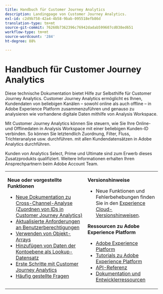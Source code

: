 ```yaml
---
title: Handbuch für Customer Journey Analytics
description: Landingpage von Customer Journey Analytics.
exl-id: c2d9b758-42a4-4b58-9bab-095518efb86d
translation-type: tm+mt
source-git-commit: 76260b7362396c76942dadab599607cd038ed651
workflow-type: tm+mt
source-wordcount: '284'
ht-degree: 88%

---
```


# Handbuch für Customer Journey Analytics

Diese technische Dokumentation bietet Hilfe zur Selbsthilfe für Customer Journey Analytics. Customer Journey Analytics ermöglicht es Ihnen, Kundendaten von beliebigen Kanälen – sowohl online als auch offline – in Adobe Experience Platform zusammenzuführen und genauso zu analysieren wie vorhandene digitale Daten mithilfe von Analysis Workspace.

Mit Customer Journey Analytics können Sie steuern, wie Sie Ihre Online- und Offlinedaten in Analysis Workspace mit einer beliebigen Kunden-ID verbinden. So können Sie letztendlich Zuordnung, Filter, Fluss, Trichteranalyse usw. durchführen. mit allen Kundendatensätzen in Adobe Analytics durchführen.

Kunden von Analytics Select, Prime und Ultimate sind zum Erwerb dieses Zusatzprodukts qualifiziert. Weitere Informationen erhalten Ihren Ansprechpartnern beim Adobe Account Team.

<table frame="none"> 
 <tbody> 
  <tr> 
   <td colname="col1" colsep="0" rowsep="0" valign="top"> <p class="head"> <b>Neue oder vorgestellte Funktionen</b> </p> <p> 
     <ul>
      <li><a href="https://experienceleague.adobe.com/docs/analytics-platform/using/cja-connections/cca/overview.html?lang=de-DE#cja-connections"> Neue Dokumentation zu Cross-Channel-Analyse (Zuordnen von IDs in Customer Journey Analytics) </a> </li>
      <li><a href="https://experienceleague.adobe.com/docs/analytics-platform/using/cja-overview/cja-overview.html?lang=de-DE#admin-access-permissions"> Aktualisierte Anforderungen an Benutzerberechtigungen </a> </li>
      <li><a href="https://experienceleague.adobe.com/docs/analytics-platform/using/cja-usecases/object-arrays.html?lang=de-DE#cja-usecases"> Verwenden von Objekt-Arrays </a> </li>
      <li><a href="https://docs.adobe.com/content/help/de-DE/analytics-platform/using/cja-usecases/b2b.html"> Hinzufügen von Daten der Kontoebene als Lookup-Datensatz </a> </li>
      <li><a href="https://docs.adobe.com/content/help/de-DE/analytics-platform/using/cja-overview/cja-getting-started.html"> Erste Schritte mit Customer Journey Analytics </a> </li> 
      <li><a href="https://docs.adobe.com/content/help/de-DE/analytics-platform/using/cja-overview/cja-faq.html"> Häufig gestellte Fragen</a> </li> 
   <td colname="col2" valign="top"> <p class="head"><b>Versionshinweise</b> </p> 
    <ul> 
     <li>Neue Funktionen und Fehlerbehebungen finden Sie in den <a href="https://docs.adobe.com/content/help/de-DE/release-notes/experience-cloud/current.html" format="https" scope="external">Experience Cloud-Versionshinweisen</a>. </li> 
    </ul> <p class="head"> <b>Ressourcen zu Adobe Experience Platform</b> </p> 
    <ul> 
     <li><a href="https://www.adobe.com/de/experience-platform.html" format="http" scope="external"> Adobe Experience Platform</a> </li> 
     <li> <a href="https://www.adobe.io/apis/experienceplatform/home/tutorials.html" format="https" scope="external"> Tutorials zu Adobe Experience Platform</a> </li> 
     <li><a href="https://www.adobe.io/apis/experienceplatform/home/api-reference.html" format="https" scope="external"> API-Referenz</a> </li> 
     <li><a href="https://www.adobe.com/de/experience-platform/documentation-and-developer-resources.html" format="https" scope="external"> Dokumentation und Entwicklerressourcen</a> </li> 
    </ul> </td> 
  </tr> 
 </tbody> 
</table>
